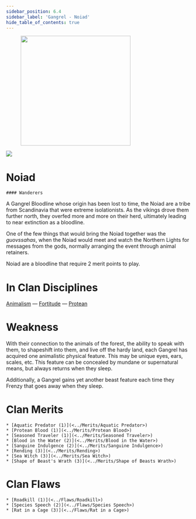 ```yaml
---
sidebar_position: 6.4
sidebar_label: 'Gangrel - Noiad'
hide_table_of_contents: true
---
```

<figure className="float-right-img">
  <img src="/img/vagrant.png" width='300px' />
  <figcaption style={{ fontSize: '0.85em', color: '#666', textAlign: 'center' }}>

  </figcaption>
</figure>

<img src="/img/clanlogos/noiad.png" className="icon-img" />

# Noiad
    #### Wanderers

A Gangrel Bloodline whose origin has been lost to time, the Noiad are a tribe from Scandinavia that were extreme isolationists. As the vikings drove them further north, they overfed more and more on their herd, ultimately leading to near extinction as a bloodline.

One of the few things that would bring the Noiad together was the *guovssahas*, when the Noiad would meet and watch the Northern Lights for messages from the gods, normally arranging the event through animal retainers.

Noiad are a bloodline that require 2 merit points to play.

# In Clan Disciplines

[Animalism](../Disciplines/Animalism) — [Fortitude](<../Disciplines/Fortitude>) — [Protean](<../Disciplines/Protean>)

# Weakness

With their connection to the animals of the forest, the ability to speak with them, to shapeshift into them, and live off the hardy land, each Gangrel has acquired one animalistic physical feature. This may be unique eyes, ears, scales, etc. This feature can be concealed by mundane or supernatural means, but always returns when they sleep.

Additionally, a Gangrel gains yet another beast feature each time they Frenzy that goes away when they sleep.

# Clan Merits

    * [Aquatic Predator (1)](<../Merits/Aquatic Predator>)
    * [Protean Blood (1)](<../Merits/Protean Blood>)
    * [Seasoned Traveler (1)](<../Merits/Seasoned Traveler>)
    * [Blood in the Water (2)](<../Merits/Blood in the Water>)
    * [Sanguine Indulgence (2)](<../Merits/Sanguine Indulgence>)
    * [Rending (3)](<../Merits/Rending>)
    * [Sea Witch (3)](<../Merits/Sea Witch>)
    * [Shape of Beast's Wrath (3)](<../Merits/Shape of Beasts Wrath>)

# Clan Flaws

    * [Roadkill (1)](<../Flaws/Roadkill>)
    * [Species Speech (2)](<../Flaws/Species Speech>)
    * [Rat in a Cage (3)](<../Flaws/Rat in a Cage>)
